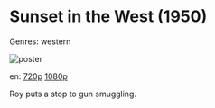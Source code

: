 # Sunset in the West (1950)

Genres: western

![poster](http://image.tmdb.org/t/p/w500/rnxuS5tlwaDgJQpP94KcwcX9RN2.jpg)

en:
  [720p](magnet:?xt=urn:btih:7F3AEE468C99D12C1214C9622AA21CBF1BA854B1&tr=udp://glotorrents.pw:6969/announce&tr=udp://tracker.opentrackr.org:1337/announce&tr=udp://torrent.gresille.org:80/announce&tr=udp://tracker.openbittorrent.com:80&tr=udp://tracker.coppersurfer.tk:6969&tr=udp://tracker.leechers-paradise.org:6969&tr=udp://p4p.arenabg.ch:1337&tr=udp://tracker.internetwarriors.net:1337)
  [1080p](magnet:?xt=urn:btih:3AB5699ABBA67D9B27493EBFEB2A8A0BA641574D&tr=udp://glotorrents.pw:6969/announce&tr=udp://tracker.opentrackr.org:1337/announce&tr=udp://torrent.gresille.org:80/announce&tr=udp://tracker.openbittorrent.com:80&tr=udp://tracker.coppersurfer.tk:6969&tr=udp://tracker.leechers-paradise.org:6969&tr=udp://p4p.arenabg.ch:1337&tr=udp://tracker.internetwarriors.net:1337)
  


Roy puts a stop to gun smuggling.